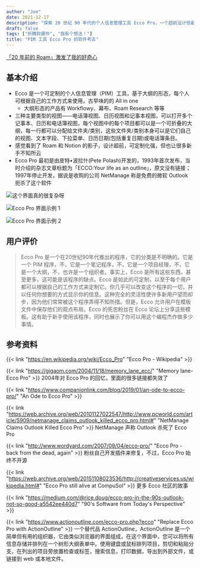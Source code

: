 ```yaml
---
author: "Joe"
date: 2021-12-17
description: "探索 20 世纪 90 年代的个人信息管理工具 Ecco Pro，一个超前设计但最终被微软 Outlook 击败的软件"
draft: false
tags: ["折腾软硬件", "我有个想法！"]
title: "PIM 工具 Ecco Pro 的软件考古"
---
```


[「20 年前的 Roam」激发了我的好奇心](https://twitter.com/coolXiao/status/1471728963412463617?s=20)

## 基本介绍

- Ecco 是一个可定制的个人信息管理（PIM）工具，基于大纲的形态，每个人可根据自己的工作方式来使用，古早味的的 All in one
    - 大纲形态的产品有 Workflowy、幕布、Roam Research 等等
- 三种主要类型的视图——电话簿视图、日历视图和记事本视图，可以打开多个记事本、日历和电话簿视图，每个视图中的每个项目都可以是一个可折叠的大纲，每一行都可以分配给文件夹/类别，这些文件夹/类别本身可以是它们自己的视图、文本字段、下拉菜单、日历日期(包括重复日期)或电话簿条目。
- 感觉看到了 Roam 和 Notion 的影子，设计超前，可定制化强，但也让很多新手不知所云
- Ecco Pro 最初是由皮特•波拉什(Pete Polash)开发的，1993年首次发布，当时介绍的杂志文章标题为「ECCO:Your life as an outline」，原文没有链接；1997年停止开发，据说是收购的公司 NetManage 称是免费的微软 Outlook 扼杀了这个软件

![这个界面真的很复杂呀](/images/posts/ecco-pro-software-archaeology/complex-interface.webp)

![Ecco Pro 界面示例 1](/images/posts/ecco-pro-software-archaeology/interface-example-1.webp)

![Ecco Pro 界面示例 2](/images/posts/ecco-pro-software-archaeology/interface-example-2.webp)

## 用户评价

> Ecco Pro 是一个在20世纪90年代推出的程序，它的分类是不明确的。它是一个 PIM 程序，不，它是一个笔记程序，不，它是一个项目经理，不，它是一个大纲，不，也许是一个组织者。事实上，Ecco 是所有这些东西，甚至更多，这可能是该程序的缺点。Ecco 是如此的可定制，以至于每个用户都可以根据自己的工作方式来定制它。你几乎可以改变这个程序的一切，并以任何你想要的方式显示你的信息。这种完全的灵活性使许多新用户望而却步，因为他们常常被这个程序弄得不知所措。但是，Ecco 允许用户在模板文件中保存他们的观点布局，Ecco 的死忠粉丝在 Ecco 论坛上分享这些模板。这有助于新手使用该程序，同时也展示了你可以用这个编程杰作做多少事情。

## 参考资料

{{< link "https://en.wikipedia.org/wiki/Ecco_Pro" "Ecco Pro - Wikipedia" >}}

{{< link "https://gigaom.com/2004/11/18/memory_lane_ecc/" "Memory lane- Ecco Pro" >}}
2004年对 Ecco Pro 的回忆，里面的很多链接都失效了

{{< link "https://www.companionlink.com/blog/2019/01/an-ode-to-ecco-pro/" "An Ode to Ecco Pro" >}}

{{< link "https://web.archive.org/web/20101127022547/http://www.pcworld.com/article/5909/netmanage_claims_outlook_killed_ecco_pro.html#" "NetManage Claims Outlook Killed Ecco Pro" >}}
NetManage 声称 Outlook 杀死了 Ecco Pro

{{< link "http://www.wordyard.com/2007/09/04/ecco-pro/" "Ecco Pro - back from the dead, again" >}}
粉丝自己开发插件来修复，不过，Ecco Pro 始终不开源

{{< link "https://web.archive.org/web/20151108023536/http://creativeservices.us/wikipedia.html#" "Ecco Pro still alive at CompuSol" >}}
更多 Ecco 社区的故事

{{< link "https://medium.com/@rice.doug/ecco-pro-in-the-90s-outlook-not-so-good-a5542ee440d7" "90's Software from Today's Perspective" >}}

{{< link "https://www.actionoutline.com/ecco-pro.php?ecco" "Replace Ecco Pro with ActionOutline" >}}
一个替代品 ActionOutline，ActionOutline 是一个简单但有用的组织器，它由类似浏览器的界面组成，在这个界面中，您可以将所有信息存储并排列在一个树形大纲表单中。使用键盘或鼠标排列项目，剪切和粘贴分支，在列出的项目旁放置检查或标签，搜索信息，打印数据，导出到外部文件，或链接到 web 或本地文件。 